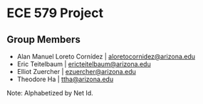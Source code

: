 # ECE 579 Project

## Group Members

- Alan Manuel Loreto Cornídez | aloretocornidez@arizona.edu
- Eric Teitelbaum | ericteitelbaum@arizona.edu
- Elliot Zuercher | ezuercher@arizona.edu
- Theodore Ha | ttha@arizona.edu

Note: Alphabetized by Net Id.
